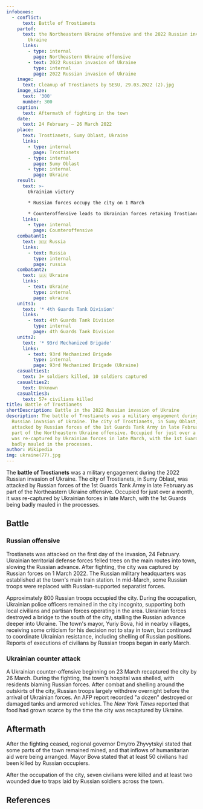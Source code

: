 ```yaml
---
infoboxes:
  - conflict:
      text: Battle of Trostianets
    partof:
      text: the Northeastern Ukraine offensive and the 2022 Russian invasion of
        Ukraine
      links:
        - type: internal
          page: Northeastern Ukraine offensive
        - text: 2022 Russian invasion of Ukraine
          type: internal
          page: 2022 Russian invasion of Ukraine
    image:
      text: Cleanup of Trostianets by SESU, 29.03.2022 (2).jpg
    image_size:
      text: '300'
      number: 300
    caption:
      text: Aftermath of fighting in the town
    date:
      text: 24 February – 26 March 2022
    place:
      text: Trostianets, Sumy Oblast, Ukraine
      links:
        - type: internal
          page: Trostianets
        - type: internal
          page: Sumy Oblast
        - type: internal
          page: Ukraine
    result:
      text: >-
        Ukrainian victory

        * Russian forces occupy the city on 1 March

        * Counteroffensive leads to Ukrainian forces retaking Trostianets on 26 March
      links:
        - type: internal
          page: Counteroffensive
    combatant1:
      text: 🇷🇺 Russia
      links:
        - text: Russia
          type: internal
          page: russia
    combatant2:
      text: 🇺🇦 Ukraine
      links:
        - text: Ukraine
          type: internal
          page: ukraine
    units1:
      text: '* 4th Guards Tank Division'
      links:
        - text: 4th Guards Tank Division
          type: internal
          page: 4th Guards Tank Division
    units2:
      text: '* 93rd Mechanized Brigade'
      links:
        - text: 93rd Mechanized Brigade
          type: internal
          page: 93rd Mechanized Brigade (Ukraine)
    casualties1:
      text: 3+ soldiers killed, 10 soldiers captured
    casualties2:
      text: Unknown
    casualties3:
      text: 57+ civilians killed
title: Battle of Trostianets
shortDescription: Battle in the 2022 Russian invasion of Ukraine
description: The battle of Trostianets was a military engagement during the 2022
  Russian invasion of Ukraine. The city of Trostianets, in Sumy Oblast, was
  attacked by Russian forces of the 1st Guards Tank Army in late February as
  part of the Northeastern Ukraine offensive. Occupied for just over a month, it
  was re-captured by Ukrainian forces in late March, with the 1st Guards being
  badly mauled in the processes.
author: Wikipedia
img: ukraine(77).jpg
---
```


The **battle of Trostianets** was a military engagement during the 2022 Russian invasion of Ukraine. The city of Trostianets, in Sumy Oblast, was attacked by Russian forces of the 1st Guards Tank Army in late February as part of the Northeastern Ukraine offensive. Occupied for just over a month, it was re-captured by Ukrainian forces in late March, with the 1st Guards being badly mauled in the processes.

## Battle

### Russian offensive

Trostianets was attacked on the first day of the invasion, 24 February. Ukrainian territorial defense forces felled trees on the main routes into town, slowing the Russian advance. After fighting, the city was captured by Russian forces on 1 March 2022. The Russian military headquarters was established at the town's main train station. In mid-March, some Russian troops were replaced with Russian-supported separatist forces.

Approximately 800 Russian troops occupied the city. During the occupation, Ukrainian police officers remained in the city incognito, supporting both local civilians and partisan forces operating in the area. Ukrainian forces destroyed a bridge to the south of the city, stalling the Russian advance deeper into Ukraine. The town's mayor, Yuriy Bova, hid in nearby villages, receiving some criticism for his decision not to stay in town, but continued to coordinate Ukrainian resistance, including shelling of Russian positions. Reports of executions of civilians by Russian troops began in early March.

### Ukrainian counter attack

A Ukrainian counter-offensive beginning on 23 March recaptured the city by 26 March. During the fighting, the town's hospital was shelled, with residents blaming Russian forces. After combat and shelling around the outskirts of the city, Russian troops largely withdrew overnight before the arrival of Ukrainian forces. An AFP report recorded "a dozen" destroyed or damaged tanks and armored vehicles. The _New York Times_ reported that food had grown scarce by the time the city was recaptured by Ukraine.

## Aftermath

After the fighting ceased, regional governor Dmytro Zhyvytskyi stated that some parts of the town remained mined, and that inflows of humanitarian aid were being arranged. Mayor Bova stated that at least 50 civilians had been killed by Russian occupiers.

After the occupation of the city, seven civilians were killed and at least two wounded due to traps laid by Russian soldiers across the town.

## References
